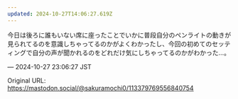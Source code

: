 ```yaml
---
updated: 2024-10-27T14:06:27.619Z
---
```


<p>今日は後ろに誰もいない席に座ったことでいかに普段自分のペンライトの動きが見られてるのを意識しちゃってるのかがよくわかったし、今回の初めてのセッティングで自分の声が聞かれるのをどれだけ気にしちゃってるのかがわかった…。</p>

&mdash; 2024-10-27 23:06:27 JST

Original URL: https://mastodon.social/@sakuramochi0/113379769556840754
